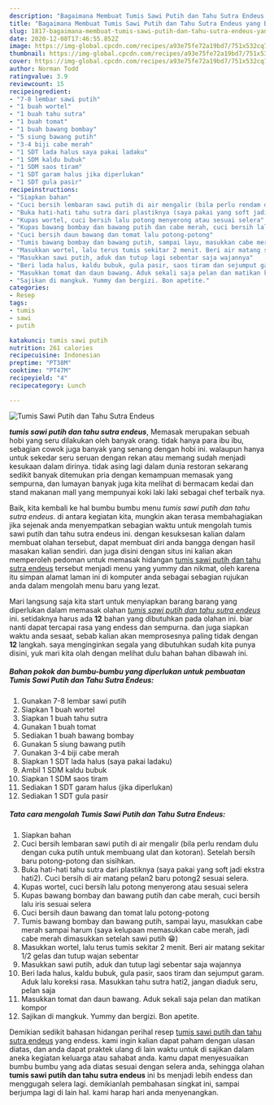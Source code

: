 ```yaml
---
description: "Bagaimana Membuat Tumis Sawi Putih dan Tahu Sutra Endeus yang Bikin Ngiler"
title: "Bagaimana Membuat Tumis Sawi Putih dan Tahu Sutra Endeus yang Bikin Ngiler"
slug: 1817-bagaimana-membuat-tumis-sawi-putih-dan-tahu-sutra-endeus-yang-bikin-ngiler
date: 2020-12-08T17:46:55.852Z
image: https://img-global.cpcdn.com/recipes/a93e75fe72a19bd7/751x532cq70/tumis-sawi-putih-dan-tahu-sutra-endeus-foto-resep-utama.jpg
thumbnail: https://img-global.cpcdn.com/recipes/a93e75fe72a19bd7/751x532cq70/tumis-sawi-putih-dan-tahu-sutra-endeus-foto-resep-utama.jpg
cover: https://img-global.cpcdn.com/recipes/a93e75fe72a19bd7/751x532cq70/tumis-sawi-putih-dan-tahu-sutra-endeus-foto-resep-utama.jpg
author: Norman Todd
ratingvalue: 3.9
reviewcount: 15
recipeingredient:
- "7-8 lembar sawi putih"
- "1 buah wortel"
- "1 buah tahu sutra"
- "1 buah tomat"
- "1 buah bawang bombay"
- "5 siung bawang putih"
- "3-4 biji cabe merah"
- "1 SDT lada halus saya pakai ladaku"
- "1 SDM kaldu bubuk"
- "1 SDM saos tiram"
- "1 SDT garam halus jika diperlukan"
- "1 SDT gula pasir"
recipeinstructions:
- "Siapkan bahan"
- "Cuci bersih lembaran sawi putih di air mengalir (bila perlu rendam dulu dengan cuka putih untuk membuang ulat dan kotoran). Setelah bersih baru potong-potong dan sisihkan."
- "Buka hati-hati tahu sutra dari plastiknya (saya pakai yang soft jadi ekstra hati2). Cuci bersih di air matang pelan2 baru potong2 sesuai selera."
- "Kupas wortel, cuci bersih lalu potong menyerong atau sesuai selera"
- "Kupas bawang bombay dan bawang putih dan cabe merah, cuci bersih lalu iris sesuai selera"
- "Cuci bersih daun bawang dan tomat lalu potong-potong"
- "Tumis bawang bombay dan bawang putih, sampai layu, masukkan cabe merah sampai harum (saya kelupaan memasukkan cabe merah, jadi cabe merah dimasukkan setelah sawi putih 😁)"
- "Masukkan wortel, lalu terus tumis sekitar 2 menit. Beri air matang sekitar 1/2 gelas dan tutup wajan sebentar"
- "Masukkan sawi putih, aduk dan tutup lagi sebentar saja wajannya"
- "Beri lada halus, kaldu bubuk, gula pasir, saos tiram dan sejumput garam. Aduk lalu koreksi rasa. Masukkan tahu sutra hati2, jangan diaduk seru, pelan saja"
- "Masukkan tomat dan daun bawang. Aduk sekali saja pelan dan matikan kompor"
- "Sajikan di mangkuk. Yummy dan bergizi. Bon apetite."
categories:
- Resep
tags:
- tumis
- sawi
- putih

katakunci: tumis sawi putih 
nutrition: 261 calories
recipecuisine: Indonesian
preptime: "PT38M"
cooktime: "PT47M"
recipeyield: "4"
recipecategory: Lunch

---
```



![Tumis Sawi Putih dan Tahu Sutra Endeus](https://img-global.cpcdn.com/recipes/a93e75fe72a19bd7/751x532cq70/tumis-sawi-putih-dan-tahu-sutra-endeus-foto-resep-utama.jpg)

<b><i>tumis sawi putih dan tahu sutra endeus</i></b>, Memasak merupakan sebuah hobi yang seru dilakukan oleh banyak orang. tidak hanya para ibu ibu, sebagian cowok juga banyak yang senang dengan hobi ini. walaupun hanya untuk sekedar seru seruan dengan rekan atau memang sudah menjadi kesukaan dalam dirinya. tidak asing lagi dalam dunia restoran sekarang sedikit banyak ditemukan pria dengan kemampuan memasak yang sempurna, dan lumayan banyak juga kita melihat di bermacam kedai dan stand makanan mall yang mempunyai koki laki laki sebagai chef terbaik nya.



Baik, kita kembali ke hal bumbu bumbu menu <i>tumis sawi putih dan tahu sutra endeus</i>. di antara kegiatan kita, mungkin akan terasa membahagiakan jika sejenak anda menyempatkan sebagian waktu untuk mengolah tumis sawi putih dan tahu sutra endeus ini. dengan kesuksesan kalian dalam membuat olahan tersebut, dapat membuat diri anda bangga dengan hasil masakan kalian sendiri. dan juga disini dengan situs ini kalian akan memperoleh pedoman untuk memasak hidangan <u>tumis sawi putih dan tahu sutra endeus</u> tersebut menjadi menu yang yummy dan nikmat, oleh karena itu simpan alamat laman ini di komputer anda sebagai sebagian rujukan anda dalam mengolah menu baru yang lezat.


Mari langsung saja kita start untuk menyiapkan barang barang yang diperlukan dalam memasak olahan <u><i>tumis sawi putih dan tahu sutra endeus</i></u> ini. setidaknya harus ada <b>12</b> bahan yang dibutuhkan pada olahan ini. biar nanti dapat tercapai rasa yang endess dan sempurna. dan juga siapkan waktu anda sesaat, sebab kalian akan memprosesnya paling tidak dengan <b>12</b> langkah. saya menginginkan segala yang dibutuhkan sudah kita punya disini, yuk mari kita olah dengan melihat dulu bahan bahan dibawah ini.

<!--inarticleads1-->

##### Bahan pokok dan bumbu-bumbu yang diperlukan untuk pembuatan Tumis Sawi Putih dan Tahu Sutra Endeus:

1. Gunakan 7-8 lembar sawi putih
1. Siapkan 1 buah wortel
1. Siapkan 1 buah tahu sutra
1. Gunakan 1 buah tomat
1. Sediakan 1 buah bawang bombay
1. Gunakan 5 siung bawang putih
1. Gunakan 3-4 biji cabe merah
1. Siapkan 1 SDT lada halus (saya pakai ladaku)
1. Ambil 1 SDM kaldu bubuk
1. Siapkan 1 SDM saos tiram
1. Sediakan 1 SDT garam halus (jika diperlukan)
1. Sediakan 1 SDT gula pasir




<!--inarticleads2-->

##### Tata cara mengolah Tumis Sawi Putih dan Tahu Sutra Endeus:

1. Siapkan bahan
1. Cuci bersih lembaran sawi putih di air mengalir (bila perlu rendam dulu dengan cuka putih untuk membuang ulat dan kotoran). Setelah bersih baru potong-potong dan sisihkan.
1. Buka hati-hati tahu sutra dari plastiknya (saya pakai yang soft jadi ekstra hati2). Cuci bersih di air matang pelan2 baru potong2 sesuai selera.
1. Kupas wortel, cuci bersih lalu potong menyerong atau sesuai selera
1. Kupas bawang bombay dan bawang putih dan cabe merah, cuci bersih lalu iris sesuai selera
1. Cuci bersih daun bawang dan tomat lalu potong-potong
1. Tumis bawang bombay dan bawang putih, sampai layu, masukkan cabe merah sampai harum (saya kelupaan memasukkan cabe merah, jadi cabe merah dimasukkan setelah sawi putih 😁)
1. Masukkan wortel, lalu terus tumis sekitar 2 menit. Beri air matang sekitar 1/2 gelas dan tutup wajan sebentar
1. Masukkan sawi putih, aduk dan tutup lagi sebentar saja wajannya
1. Beri lada halus, kaldu bubuk, gula pasir, saos tiram dan sejumput garam. Aduk lalu koreksi rasa. Masukkan tahu sutra hati2, jangan diaduk seru, pelan saja
1. Masukkan tomat dan daun bawang. Aduk sekali saja pelan dan matikan kompor
1. Sajikan di mangkuk. Yummy dan bergizi. Bon apetite.




Demikian sedikit bahasan hidangan perihal resep <u>tumis sawi putih dan tahu sutra endeus</u> yang endess. kami ingin kalian dapat paham dengan ulasan diatas, dan anda dapat praktek ulang di lain waktu untuk di sajikan dalam aneka kegiatan keluarga atau sahabat anda. kamu dapat menyesuaikan bumbu bumbu yang ada diatas sesuai dengan selera anda, sehingga olahan <b>tumis sawi putih dan tahu sutra endeus</b> ini bs menjadi lebih endess dan menggugah selera lagi. demikianlah pembahasan singkat ini, sampai berjumpa lagi di lain hal. kami harap hari anda menyenangkan.
